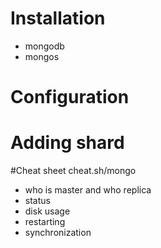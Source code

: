 

# Installation
* mongodb
* mongos

# Configuration

# Adding shard


#Cheat sheet
 cheat.sh/mongo  
 
* who is master and who replica
* status
* disk usage
* restarting
* synchronization


   